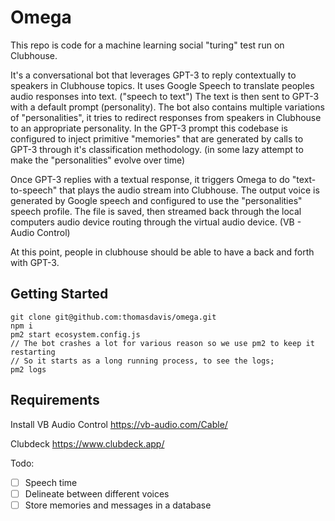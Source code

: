 # Omega

This repo is code for a machine learning social "turing" test run on Clubhouse.

It's a conversational bot that leverages GPT-3 to reply contextually to speakers in Clubhouse topics. It uses Google Speech to translate peoples audio responses into text. ("speech to text") The text is then sent to GPT-3 with a default prompt (personality). The bot also contains multiple variations of "personalities", it tries to redirect responses from speakers in Clubhouse to an appropriate personality. In the GPT-3 prompt this codebase is configured to inject primitive "memories" that are generated by calls to GPT-3 through it's classification methodology. (in some lazy attempt to make the "personalities" evolve over time)

Once GPT-3 replies with a textual response, it triggers Omega to do "text-to-speech" that plays the audio stream into Clubhouse. The output voice is generated by Google speech and configured to use the "personalities" speech profile. The file is saved, then streamed back through the local computers audio device routing through the virtual audio device. (VB - Audio Control)

At this point, people in clubhouse should be able to have a back and forth with GPT-3.

## Getting Started

```
git clone git@github.com:thomasdavis/omega.git
npm i
pm2 start ecosystem.config.js
// The bot crashes a lot for various reason so we use pm2 to keep it restarting
// So it starts as a long running process, to see the logs;
pm2 logs

```

## Requirements

Install VB Audio Control
https://vb-audio.com/Cable/

Clubdeck
https://www.clubdeck.app/

Todo:

- [ ] Speech time
- [ ] Delineate between different voices
- [ ] Store memories and messages in a database
